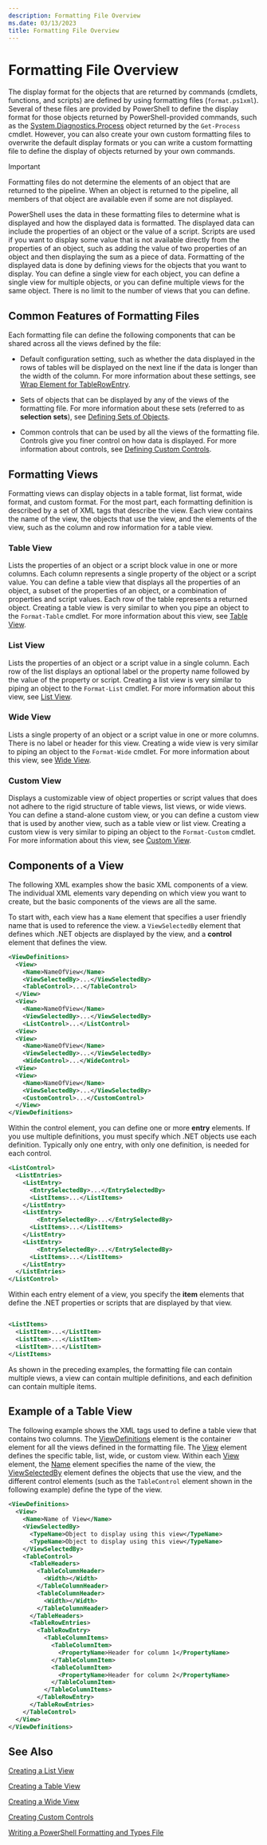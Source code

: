 ```yaml
---
description: Formatting File Overview
ms.date: 03/13/2023
title: Formatting File Overview
---
```

# Formatting File Overview

The display format for the objects that are returned by commands (cmdlets, functions, and scripts)
are defined by using formatting files (`format.ps1xml`). Several of these files are provided by
PowerShell to define the display format for those objects returned by PowerShell-provided commands,
such as the [System.Diagnostics.Process][12] object returned by the `Get-Process` cmdlet. However,
you can also create your own custom formatting files to overwrite the default display formats or you
can write a custom formatting file to define the display of objects returned by your own commands.

> [!IMPORTANT]
> Formatting files do not determine the elements of an object that are returned to the pipeline.
> When an object is returned to the pipeline, all members of that object are available even if some
> are not displayed.

PowerShell uses the data in these formatting files to determine what is displayed and how the
displayed data is formatted. The displayed data can include the properties of an object or the value
of a script. Scripts are used if you want to display some value that is not available directly from
the properties of an object, such as adding the value of two properties of an object and then
displaying the sum as a piece of data. Formatting of the displayed data is done by defining views
for the objects that you want to display. You can define a single view for each object, you can
define a single view for multiple objects, or you can define multiple views for the same object.
There is no limit to the number of views that you can define.

## Common Features of Formatting Files

Each formatting file can define the following components that can be shared across all the views
defined by the file:

- Default configuration setting, such as whether the data displayed in the rows of tables will be
  displayed on the next line if the data is longer than the width of the column. For more
  information about these settings, see [Wrap Element for TableRowEntry][10].

- Sets of objects that can be displayed by any of the views of the formatting file. For more
  information about these sets (referred to as **selection sets**), see
  [Defining Sets of Objects][05].

- Common controls that can be used by all the views of the formatting file. Controls give you finer
  control on how data is displayed. For more information about controls, see
  [Defining Custom Controls][04].

## Formatting Views

Formatting views can display objects in a table format, list format, wide format, and custom format.
For the most part, each formatting definition is described by a set of XML tags that describe the
view. Each view contains the name of the view, the objects that use the view, and the elements of
the view, such as the column and row information for a table view.

### Table View

Lists the properties of an object or a script block value in one or more columns. Each column
represents a single property of the object or a script value. You can define a table view that
displays all the properties of an object, a subset of the properties of an object, or a combination
of properties and script values. Each row of the table represents a returned object. Creating a
table view is very similar to when you pipe an object to the `Format-Table` cmdlet. For more
information about this view, see [Table View][02].

### List View

Lists the properties of an object or a script value in a single column. Each row of the list
displays an optional label or the property name followed by the value of the property or script.
Creating a list view is very similar to piping an object to the `Format-List` cmdlet. For more
information about this view, see [List View][01].

### Wide View

Lists a single property of an object or a script value in one or more columns. There is no label or
header for this view. Creating a wide view is very similar to piping an object to the `Format-Wide`
cmdlet. For more information about this view, see [Wide View][03].

### Custom View

Displays a customizable view of object properties or script values that does not adhere to the rigid
structure of table views, list views, or wide views. You can define a stand-alone custom view, or
you can define a custom view that is used by another view, such as a table view or list view.
Creating a custom view is very similar to piping an object to the `Format-Custom` cmdlet. For more
information about this view, see [Custom View][04].

## Components of a View

The following XML examples show the basic XML components of a view. The individual XML elements vary
depending on which view you want to create, but the basic components of the views are all the same.

To start with, each view has a `Name` element that specifies a user friendly name that is used to
reference the view. a `ViewSelectedBy` element that defines which .NET objects are displayed by the
view, and a **control** element that defines the view.

```xml
<ViewDefinitions>
  <View>
    <Name>NameOfView</Name>
    <ViewSelectedBy>...</ViewSelectedBy>
    <TableControl>...</TableControl>
  </View>
  <View>
    <Name>NameOfView</Name>
    <ViewSelectedBy>...</ViewSelectedBy>
    <ListControl>...</ListControl>
  <View>
  <View>
    <Name>NameOfView</Name>
    <ViewSelectedBy>...</ViewSelectedBy>
    <WideControl>...</WideControl>
  <View>
  <View>
    <Name>NameOfView</Name>
    <ViewSelectedBy>...</ViewSelectedBy>
    <CustomControl>...</CustomControl>
  </View>
</ViewDefinitions>

```

Within the control element, you can define one or more **entry** elements. If you use multiple
definitions, you must specify which .NET objects use each definition. Typically only one entry, with
only one definition, is needed for each control.

```xml
<ListControl>
  <ListEntries>
    <ListEntry>
      <EntrySelectedBy>...</EntrySelectedBy>
      <ListItems>...</ListItems>
    </ListEntry>
    <ListEntry>
        <EntrySelectedBy>...</EntrySelectedBy>
      <ListItems>...</ListItems>
    </ListEntry>
    <ListEntry>
        <EntrySelectedBy>...</EntrySelectedBy>
      <ListItems>...</ListItems>
    </ListEntry>
  </ListEntries>
</ListControl>
```

Within each entry element of a view, you specify the **item** elements that define the .NET
properties or scripts that are displayed by that view.

```xml

<ListItems>
  <ListItem>...</ListItem>
  <ListItem>...</ListItem>
  <ListItem>...</ListItem>
</ListItems>

```

As shown in the preceding examples, the formatting file can contain multiple views, a view can
contain multiple definitions, and each definition can contain multiple items.

## Example of a Table View

The following example shows the XML tags used to define a table view that contains two columns. The
[ViewDefinitions][08] element is the container element for all the views defined in the formatting
file. The [View][07] element defines the specific table, list, wide, or custom view. Within each
[View][07] element, the [Name][06] element specifies the name of the view, the [ViewSelectedBy][09]
element defines the objects that use the view, and the different control elements (such as the
`TableControl` element shown in the following example) define the type of the view.

```xml
<ViewDefinitions>
  <View>
    <Name>Name of View</Name>
    <ViewSelectedBy>
      <TypeName>Object to display using this view</TypeName>
      <TypeName>Object to display using this view</TypeName>
    </ViewSelectedBy>
    <TableControl>
      <TableHeaders>
        <TableColumnHeader>
          <Width></Width>
        </TableColumnHeader>
        <TableColumnHeader>
          <Width></Width>
        </TableColumnHeader>
      </TableHeaders>
      <TableRowEntries>
        <TableRowEntry>
          <TableColumnItems>
            <TableColumnItem>
              <PropertyName>Header for column 1</PropertyName>
            </TableColumnItem>
            <TableColumnItem>
              <PropertyName>Header for column 2</PropertyName>
            </TableColumnItem>
          </TableColumnItems>
        </TableRowEntry>
      </TableRowEntries>
    </TableControl>
  </View>
</ViewDefinitions>

```

## See Also

[Creating a List View][01]

[Creating a Table View][02]

[Creating a Wide View][03]

[Creating Custom Controls][04]

[Writing a PowerShell Formatting and Types File][11]

<!-- link references -->
[01]: ./creating-a-list-view.md
[02]: ./creating-a-table-view.md
[03]: ./creating-a-wide-view.md
[04]: ./creating-custom-controls.md
[05]: ./defining-selection-sets.md
[06]: ./name-element-for-view-format.md
[07]: ./view-element-format.md
[08]: ./viewdefinitions-element-format.md
[09]: ./viewselectedby-element-format.md
[10]: ./wrap-element-for-tablerowentry-for-tablecontrol-format.md
[11]: ./writing-a-powershell-formatting-file.md
[12]: xref:System.Diagnostics.Process
